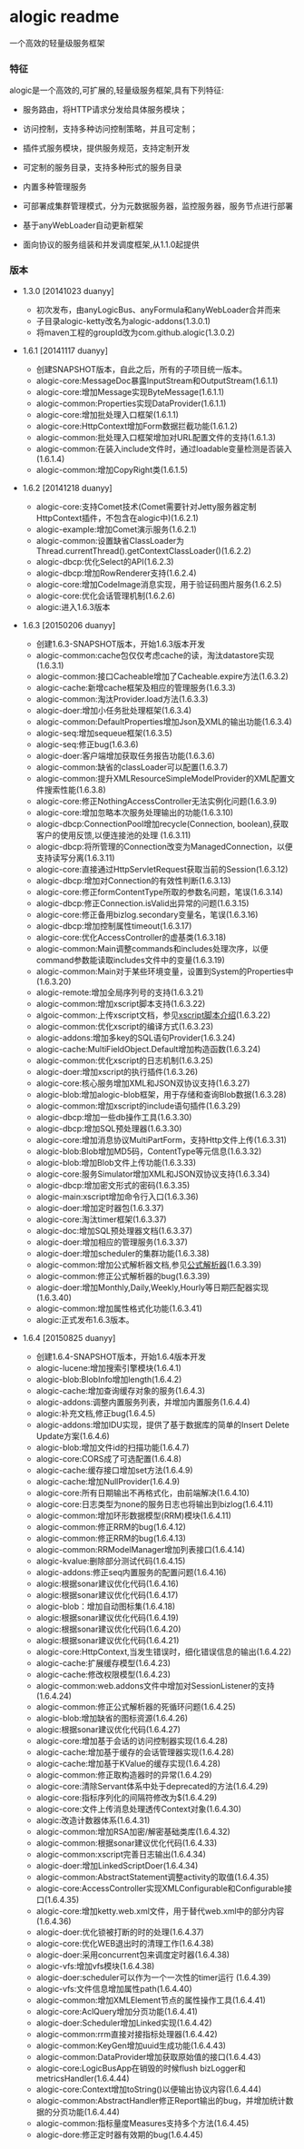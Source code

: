 alogic readme
=============

一个高效的轻量级服务框架

### 特征

alogic是一个高效的,可扩展的,轻量级服务框架,具有下列特征:

 - 服务路由，将HTTP请求分发给具体服务模块；

 - 访问控制，支持多种访问控制策略，并且可定制；

 - 插件式服务模块，提供服务规范，支持定制开发

 - 可定制的服务目录，支持多种形式的服务目录

 - 内置多种管理服务

 - 可部署成集群管理模式，分为元数据服务器，监控服务器，服务节点进行部署

 - 基于anyWebLoader自动更新框架

 - 面向协议的服务组装和并发调度框架,从1.1.0起提供

### 版本
 - 1.3.0 [20141023 duanyy]
 	 + 初次发布，由anyLogicBus、anyFormula和anyWebLoader合并而来
 	 + 子目录alogic-ketty改名为alogic-addons(1.3.0.1)
	 + 将maven工程的groupId改为com.github.alogic(1.3.0.2)

 - 1.6.1 [20141117 duanyy]
 	 + 创建SNAPSHOT版本，自此之后，所有的子项目统一版本。
 	 + alogic-core:MessageDoc暴露InputStream和OutputStream(1.6.1.1)
 	 + alogic-core:增加Message实现ByteMessage(1.6.1.1)
 	 + alogic-common:Properties实现DataProvider(1.6.1.1)
 	 + alogic-core:增加批处理入口框架(1.6.1.1)
 	 + alogic-core:HttpContext增加Form数据拦截功能(1.6.1.2)
 	 + alogic-common:批处理入口框架增加对URL配置文件的支持(1.6.1.3)
 	 + alogic-common:在装入include文件时，通过loadable变量检测是否装入(1.6.1.4)
 	 + alogic-common:增加CopyRight类(1.6.1.5)

 - 1.6.2 [20141218 duanyy]
 	 + alogic-core:支持Comet技术(Comet需要针对Jetty服务器定制HttpContext插件，不包含在alogic中)(1.6.2.1)
	 + alogic-example:增加Comet演示服务(1.6.2.1)
	 + alogic-common:设置缺省ClassLoader为Thread.currentThread().getContextClassLoader()(1.6.2.2)
	 + alogic-dbcp:优化Select的API(1.6.2.3)
	 + alogic-dbcp:增加RowRenderer支持(1.6.2.4)
	 + alogic-core:增加CodeImage消息实现，用于验证码图片服务(1.6.2.5)
	 + alogic-core:优化会话管理机制(1.6.2.6)
	 + alogic:进入1.6.3版本

 - 1.6.3 [20150206 duanyy]
 	 + 创建1.6.3-SNAPSHOT版本，开始1.6.3版本开发
 	 + alogic-common:cache包仅仅考虑cache的读，淘汰datastore实现(1.6.3.1)
 	 + alogic-common:接口Cacheable增加了Cacheable.expire方法(1.6.3.2)
 	 + alogic-cache:新增cache框架及相应的管理服务(1.6.3.3)
 	 + alogic-common:淘汰Provider.load方法(1.6.3.3)
 	 + alogic-doer:增加小任务批处理框架(1.6.3.4)
 	 + alogic-common:DefaultProperties增加Json及XML的输出功能(1.6.3.4)
 	 + alogic-seq:增加sequeue框架(1.6.3.5)
 	 + alogic-seq:修正bug(1.6.3.6)
 	 + alogic-doer:客户端增加获取任务报告功能(1.6.3.6)
 	 + alogic-common:缺省的classLoader可以配置(1.6.3.7)
 	 + alogic-common:提升XMLResourceSimpleModelProvider的XML配置文件搜索性能(1.6.3.8)
 	 + alogic-core:修正NothingAccessController无法实例化问题(1.6.3.9)
 	 + alogic-core:增加忽略本次服务处理输出的功能(1.6.3.10)
 	 + alogic-dbcp:ConnectionPool增加recycle(Connection, boolean),获取客户的使用反馈,以便连接池的处理 (1.6.3.11)
 	 + alogic-dbcp:将所管理的Connection改变为ManagedConnection，以便支持读写分离(1.6.3.11)
 	 + alogic-core:直接通过HttpServletRequest获取当前的Session(1.6.3.12)
	 + alogic-dbcp:增加对Connection的有效性判断(1.6.3.13)
	 + alogic-core:修正formContentType所取的参数名问题，笔误(1.6.3.14)
	 + alogic-dbcp:修正Connection.isValid出异常的问题(1.6.3.15)
	 + alogic-core:修正备用bizlog.secondary变量名，笔误(1.6.3.16)
	 + alogic-dbcp:增加控制属性timeout(1.6.3.17)
	 + alogic-core:优化AccessController的虚基类(1.6.3.18)
	 + alogic-common:Main调整commands和includes处理次序，以便command参数能读取includes文件中的变量(1.6.3.19)
	 + alogic-common:Main对于某些环境变量，设置到System的Properties中(1.6.3.20)
	 + alogic-remote:增加全局序列号的支持(1.6.3.21)
	 + alogic-common:增加xscript脚本支持(1.6.3.22)
	 + algoic-common:上传xscript文档，参见[xscript脚本介绍](alogic-common/xscript.md)(1.6.3.22)
	 + alogic-common:优化xscript的编译方式(1.6.3.23)
	 + alogic-addons:增加多key的SQL语句Provider(1.6.3.24)
	 + alogic-cache:MultiFieldObject.Default增加构造函数(1.6.3.24)
	 + alogic-common:优化xscript的日志机制(1.6.3.25)
	 + alogic-doer:增加xscript的执行插件(1.6.3.26)
	 + alogic-core:核心服务增加XML和JSON双协议支持(1.6.3.27)
	 + alogic-blob:增加alogic-blob框架，用于存储和查询Blob数据(1.6.3.28)
	 + alogic-common:增加xscript的include语句插件(1.6.3.29)
	 + alogic-dbcp:增加一些db操作工具(1.6.3.30)
	 + alogic-dbcp:增加SQL预处理器(1.6.3.30)
	 + alogic-core:增加消息协议MultiPartForm，支持Http文件上传(1.6.3.31)
	 + alogic-blob:Blob增加MD5码，ContentType等元信息(1.6.3.32)
	 + alogic-blob:增加Blob文件上传功能(1.6.3.33)
	 + alogic-core:服务Simulator增加XML和JSON双协议支持(1.6.3.34)
	 + alogic-dbcp:增加密文形式的密码(1.6.3.35)
	 + alogic-main:xscript增加命令行入口(1.6.3.36)
	 + alogic-doer:增加定时器包(1.6.3.37)
	 + alogic-core:淘汰timer框架(1.6.3.37)
	 + alogic-doc:增加SQL预处理器文档(1.6.3.37)
	 + alogic-doer:增加相应的管理服务(1.6.3.37)
	 + alogic-doer:增加scheduler的集群功能(1.6.3.38)
	 + alogic-common:增加公式解析器文档,参见[公式解析器](alogic-common/formulaparser.md)(1.6.3.39)
	 + alogic-common:修正公式解析器的bug(1.6.3.39)
	 + alogic-doer:增加Monthly,Daily,Weekly,Hourly等日期匹配器实现(1.6.3.40)
	 + alogic-common:增加属性格式化功能(1.6.3.41)
	 + alogic:正式发布1.6.3版本。
 - 1.6.4 [20150825 duanyy]
	 + 创建1.6.4-SNAPSHOT版本，开始1.6.4版本开发
	 + alogic-lucene:增加搜索引擎模块(1.6.4.1)
	 + alogic-blob:BlobInfo增加length(1.6.4.2)
	 + alogic-cache:增加查询缓存对象的服务(1.6.4.3)
	 + alogic-addons:调整内置服务列表，并增加内置服务(1.6.4.4)
	 + alogic:补充文档,修正bug(1.6.4.5)
	 + alogic-addons:增加IDU实现，提供了基于数据库的简单的Insert Delete Update方案(1.6.4.6)
	 + alogic-blob:增加文件id的扫描功能(1.6.4.7)
	 + alogic-core:CORS成了可选配置(1.6.4.8)
	 + alogic-cache:缓存接口增加set方法(1.6.4.9)
	 + alogic-cache:增加NullProvider(1.6.4.9)
	 + alogic-core:所有日期输出不再格式化，由前端解决(1.6.4.10)
	 + alogic-core:日志类型为none的服务日志也将输出到bizlog(1.6.4.11)
	 + alogic-common:增加环形数据模型(RRM)模块(1.6.4.11)
	 + alogic-common:修正RRM的bug(1.6.4.12)
	 + alogic-common:修正RRM的bug(1.6.4.13)
	 + alogic-common:RRModelManager增加列表接口(1.6.4.14)
	 + alogic-kvalue:删除部分测试代码(1.6.4.15)
	 + alogic-addons:修正seq内置服务的配置问题(1.6.4.16)
	 + alogic:根据sonar建议优化代码(1.6.4.16)
	 + alogic:根据sonar建议优化代码(1.6.4.17)
	 + alogic-blob：增加自动图标集(1.6.4.18)
	 + alogic:根据sonar建议优化代码(1.6.4.19)
	 + alogic:根据sonar建议优化代码(1.6.4.20)
	 + alogic:根据sonar建议优化代码(1.6.4.21)
	 + alogic-core:HttpContext,当发生错误时，细化错误信息的输出(1.6.4.22)
	 + alogic-cache:扩展缓存模型(1.6.4.23)
	 + alogic-cache:修改权限模型(1.6.4.23)
	 + alogic-common:web.addons文件中增加对SessionListener的支持(1.6.4.24)
	 + alogic-common:修正公式解析器的死循环问题(1.6.4.25)
	 + alogic-blob:增加缺省的图标资源(1.6.4.26)
	 + alogic:根据sonar建议优化代码(1.6.4.27)
	 + alogic-core:增加基于会话的访问控制器实现(1.6.4.28)
	 + alogic-cache:增加基于缓存的会话管理器实现(1.6.4.28)
	 + alogic-cache:增加基于KValue的缓存实现(1.6.4.28)
	 + alogic-common:修正取构造器时的异常(1.6.4.29)
	 + alogic-core:清除Servant体系中处于deprecated的方法(1.6.4.29)
	 + alogic-core:指标序列化的间隔符修改为$(1.6.4.29)
	 + alogic-core:文件上传消息处理透传Context对象(1.6.4.30)
	 + alogic:改造计数器体系(1.6.4.31)
	 + alogic-common:增加RSA加密/解密基础类库(1.6.4.32)
	 + alogic-common:根据sonar建议优化代码(1.6.4.33)
	 + alogic-common:xscript完善日志输出(1.6.4.34)
	 + alogic-doer:增加LinkedScriptDoer(1.6.4.34)
	 + alogic-common:AbstractStatement调整activity的取值(1.6.4.35)
	 + alogic-core:AccessController实现XMLConfigurable和Configurable接口(1.6.4.35)
	 + alogic-core:增加ketty.web.xml文件，用于替代web.xml中的部分内容(1.6.4.36)
	 + alogic-doer:优化锁被打断的时的处理(1.6.4.37)
	 + alogic-core:优化WEB退出时的清理工作(1.6.4.38)
	 + alogic-doer:采用concurrent包来调度定时器(1.6.4.38)
	 + alogic-vfs:增加vfs模块(1.6.4.38)
	 + alogic-doer:scheduler可以作为一个一次性的timer运行 (1.6.4.39)
	 + alogic-vfs:文件信息增加属性path(1.6.4.40)
	 + alogic-common:增加XMLElement节点的属性操作工具(1.6.4.41)
	 + alogic-core:AclQuery增加分页功能(1.6.4.41)
	 + alogic-doer:Scheduler增加Linked实现(1.6.4.42)
	 + alogic-common:rrm直接对接指标处理器(1.6.4.42)
	 + alogic-common:KeyGen增加uuid生成功能(1.6.4.43)
	 + alogic-common:DataProvider增加获取原始值的接口(1.6.4.43)
	 + alogic-core:LogicBusApp在销毁的时候flush bizLogger和metricsHandler(1.6.4.44)
	 + alogic-core:Context增加toString()以便输出协议内容(1.6.4.44)
	 + alogic-common:AbstractHandler修正Report输出的bug，并增加统计数据的分页功能(1.6.4.44)
	 + alogic-common:指标量度Measures支持多个方法(1.6.4.45)
	 + alogic-dore:修正定时器有效期的bug(1.6.4.45)
	 
